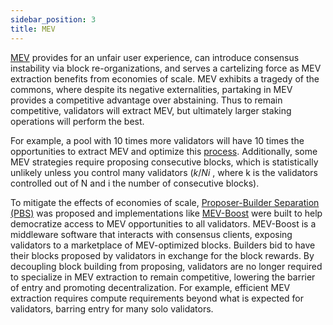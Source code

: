 ```yaml
---
sidebar_position: 3
title: MEV
---
```


[MEV](https://ethereum.org/en/developers/docs/mev/) provides for an unfair user experience, can introduce consensus instability via block re-organizations,
and serves a cartelizing force as MEV extraction benefits from economies of scale. MEV exhibits
a tragedy of the commons, where despite its negative externalities, partaking in MEV provides a
competitive advantage over abstaining. Thus to remain competitive, validators will extract MEV,
but ultimately larger staking operations will perform the best.

For example, a pool with 10 times
more validators will have 10 times the opportunities to extract MEV and optimize this [process](https://ethresear.ch/t/proposer-block-builder-separation-friendly-fee-market-designs/9725/6).
Additionally, some MEV strategies require proposing consecutive blocks, which is statistically unlikely
unless you control many validators ($k/Ni$ , where k is the validators controlled out of N and i the number
of consecutive blocks).

To mitigate the effects of economies of scale, [Proposer-Builder Separation (PBS)](https://ethresear.ch/t/proposer-block-builder-separation-friendly-fee-market-designs/9725/6) was proposed
and implementations like [MEV-Boost](https://github.com/flashbots/mev-boost) were built to help democratize access to MEV opportunities
to all validators. MEV-Boost is a middleware software that interacts with consensus clients, exposing
validators to a marketplace of MEV-optimized blocks. Builders bid to have their blocks proposed by
validators in exchange for the block rewards. By decoupling block building from proposing, validators
are no longer required to specialize in MEV extraction to remain competitive, lowering the barrier
of entry and promoting decentralization. For example, efficient MEV extraction requires compute
requirements beyond what is expected for validators, barring entry for many solo validators.
